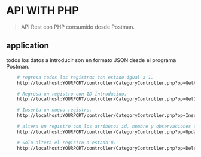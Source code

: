 # API WITH PHP 

> API Rest con PHP consumido desde Postman.

## application
todos los datos a introducir son en formato JSON desde el programa Postman.
```bash
    # regresa todos los registros con estado igual a 1.
    http://localhost:YOURPORT/controller/CategoryController.php?op=GetAll

    # Regresa un registro con ID introducido.
    http://localhost:YOURPORT/controller/CategoryController.php?op=GetID

    # Inserta un nuevo registro.
    http://localhost:YOURPORT/controller/CategoryController.php?op=Insert

    # altera un registro con los atributos id, nombre y observaciones dados. 
    http://localhost:YOURPORT/controller/CategoryController.php?op=Update

    # Solo altera el registro a estado 0.
    http://localhost:YOURPORT/controller/CategoryController.php?op=Delete
```